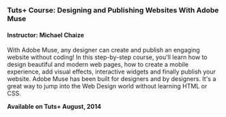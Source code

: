 ### Tuts+ Course: Designing and Publishing Websites With Adobe Muse
#### Instructor: Michael Chaize

With Adobe Muse, any designer can create and publish an engaging website without coding! In this step-by-step course, you'll learn how to design beautiful and modern web pages, how to create a mobile experience, add visual effects, interactive widgets and finally publish your website. Adobe Muse has been built for designers and by designers. It's a great way to jump into the Web Design world without learning HTML or CSS. 

**Available on Tuts+ August, 2014**